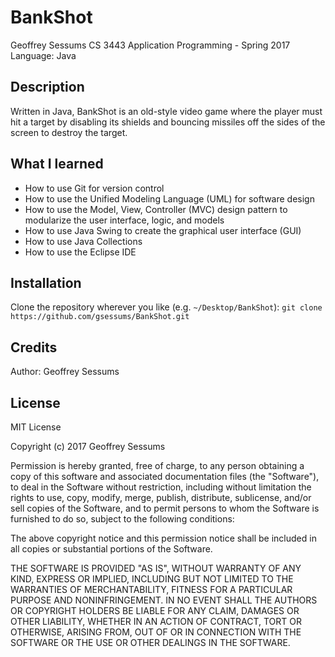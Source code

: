 # BankShot

Geoffrey Sessums
CS 3443 Application Programming - Spring 2017
Language: Java

## Description

Written in Java, BankShot is an old-style video game where the player must hit 
a target by disabling its shields and bouncing missiles off the sides of the 
screen to destroy the target.

## What I learned

* How to use Git for version control
* How to use the Unified Modeling Language (UML) for software design
* How to use the Model, View, Controller (MVC) design pattern to modularize the user interface, logic, and models
* How to use Java Swing to create the graphical user interface (GUI)
* How to use Java Collections
* How to use the Eclipse IDE

## Installation
Clone the repository wherever you like (e.g. `~/Desktop/BankShot`):
`git clone https://github.com/gsessums/BankShot.git`

## Credits
Author: Geoffrey Sessums

## License
MIT License

Copyright (c) 2017 Geoffrey Sessums

Permission is hereby granted, free of charge, to any person obtaining a copy
of this software and associated documentation files (the "Software"), to deal
in the Software without restriction, including without limitation the rights
to use, copy, modify, merge, publish, distribute, sublicense, and/or sell
copies of the Software, and to permit persons to whom the Software is
furnished to do so, subject to the following conditions:

The above copyright notice and this permission notice shall be included in all
copies or substantial portions of the Software.

THE SOFTWARE IS PROVIDED "AS IS", WITHOUT WARRANTY OF ANY KIND, EXPRESS OR
IMPLIED, INCLUDING BUT NOT LIMITED TO THE WARRANTIES OF MERCHANTABILITY,
FITNESS FOR A PARTICULAR PURPOSE AND NONINFRINGEMENT. IN NO EVENT SHALL THE
AUTHORS OR COPYRIGHT HOLDERS BE LIABLE FOR ANY CLAIM, DAMAGES OR OTHER
LIABILITY, WHETHER IN AN ACTION OF CONTRACT, TORT OR OTHERWISE, ARISING FROM,
OUT OF OR IN CONNECTION WITH THE SOFTWARE OR THE USE OR OTHER DEALINGS IN THE
SOFTWARE.
